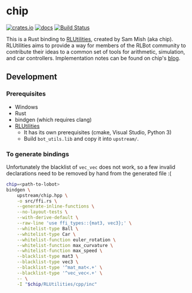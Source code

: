 # chip

[![crates.io](https://img.shields.io/crates/v/chip.svg)](https://crates.io/crates/chip)
[![docs](https://docs.rs/chip/badge.svg)](https://docs.rs/chip/)
[![Build Status](https://travis-ci.org/whatisaphone/chip.svg?branch=master)](https://travis-ci.org/whatisaphone/chip)

This is a Rust binding to [RLUtilities], created by Sam Mish (aka chip).
RLUtilities aims to provide a way for members of the RLBot community to
contribute their ideas to a common set of tools for arithmetic, simulation, and
car controllers. Implementation notes can be found on chip's [blog].

[RLUtilities]: https://github.com/samuelpmish/RLUtilities
[blog]: https://samuelpmish.github.io/notes/RocketLeague/

## Development

### Prerequisites

* Windows
* Rust
* bindgen (which requires clang)
* [RLUtilities]
  * It has its own prerequisites (cmake, Visual Studio, Python 3)
  * Build `bot_utils.lib` and copy it into `upstream/`.

### To generate bindings

Unfortunately the blacklist of `vec_vec` does not work, so a few invalid
declarations need to be removed by hand from the generated file :(

```sh
chip=<path-to-lobot>
bindgen \
    upstream/chip.hpp \
    -o src/ffi.rs \
    --generate-inline-functions \
    --no-layout-tests \
    --with-derive-default \
    --raw-line 'use ffi_types::{mat3, vec3};' \
    --whitelist-type Ball \
    --whitelist-type Car \
    --whitelist-function euler_rotation \
    --whitelist-function max_curvature \
    --whitelist-function max_speed \
    --blacklist-type mat3 \
    --blacklist-type vec3 \
    --blacklist-type '^mat_mat<.+' \
    --blacklist-type '^vec_vec<.+' \
    -- \
    -I "$chip/RLUtilities/cpp/inc"
```
